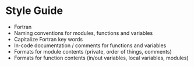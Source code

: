 # Style Guide

 - Fortran
 - Naming conventions for modules, functions and variables
 - Capitalize Fortran key words
 - In-code documentation / comments for functions and variables
 - Formats for module contents (private, order of things, comments)
 - Formats for function contents (in/out variables, local variables, modules)